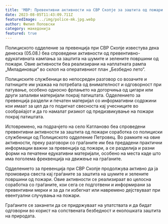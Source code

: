 ```yaml
---
title: 'МВР: Превентивни активности на СВР Скопје за заштита од пожари - 05 АВГУСТ 2023'
date: 2023-08-05T11:43:09.711Z
featuredImage: ../img/police-mk.jpg.webp
author: Филип Поповски
category: македонија
featured: true
---
```

Полициското одделение за превенција при СВР Скопје известува дека денеска (05.08.) беа спроведени активности од превентивно-едукативната кампања за заштита на шумите и зелените површини од пожари. Овие активности беа реализирани на наплатната рампа „Миладиновци“ во склоп на оперативниот план „Безбедно лето“.

Полициските службеници во непосреден разговор со возачите и патниците им укажаа на потребата од внимателност и одговорност при патување, особено односно фрлањето на догорчиња од цигари или други запаливи материјали покрај патиштата. Одделението за превенција раздели и печатен материјал со информативни содржини кои имаат за цел да го подигнат свесноста кај учесниците во сообраќајот и да го намалат ризикот од предизвикување на пожари покрај патиштата.

Истовремено, на подрачјето на село Катланово беа спроведени превентивни активности за заштита од пожари соработка со полициски службеници од Полициското одделение Петровец. Во рамките на овие активности, преку разговори со граѓаните им беа предадени практични информации важни за превенција од пожари, а се разделија и разни форми на печатени едукативни материјали, особено на места каде што има поголема фреквенција на движење на граѓаните.

Одделението за превенција при СВР Скопје продолжува активно да ја промовира свеста кај граѓаните за заштита на шумите и зелените површини од пожари. Овие активности се реализираат во целосна соработка со граѓаните, кои сега се подготвени и информирани за превентивни мерки и за да ги избегнат или навремено дејствуваат при евентуални случувања на пожари.

Граѓаните се заканети да се придржуваат на упатствата и да бидат одговорни во корист на сопствената безбедност и еколошката заштита на природата.

